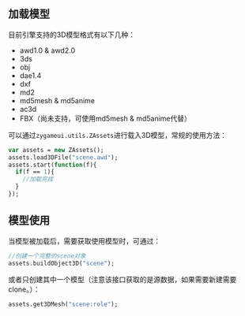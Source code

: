 ## 加载模型

目前引擎支持的3D模型格式有以下几种：

- awd1.0 & awd2.0
- 3ds
- obj
- dae1.4
- dxf
- md2
- md5mesh & md5anime
- ac3d
- FBX（尚未支持，可使用md5mesh & md5anime代替）

可以通过`zygameui.utils.ZAssets`进行载入3D模型，常规的使用方法：

```haxe
var assets = new ZAssets();
assets.load3DFile("scene.awd");
assets.start(function(f){
  if(f == 1){
    //加载完成
  }
});
```

## 模型使用

当模型被加载后，需要获取使用模型时，可通过：

```haxe
//创建一个完整的scene对象
assets.buildObject3D("scene"); 
```

或者只创建其中一个模型（注意该接口获取的是源数据，如果需要新建需要clone。）：

```haxe
assets.get3DMesh("scene:role");
```

